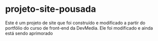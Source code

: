 # projeto-site-pousada
Este é um projeto de site que foi construído e modificado a partir do portfólio do curso de front-end da DevMedia. Ele foi modificado e ainda está sendo aprimorado
